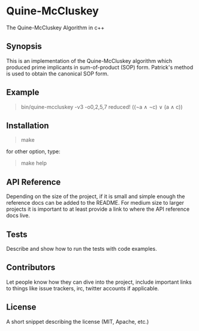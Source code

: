 # Quine-McCluskey
The Quine-McCluskey Algorithm in c++

## Synopsis

This is an implementation of the Quine-McCluskey algorithm which produced prime implicants in sum-of-product (SOP) form. Patrick's method is used to obtain the canonical SOP form.

## Example

> bin/quine-mccluskey -v3 -o0,2,5,7
reduced!
((¬a ∧ ¬c)  ∨  (a ∧ c))

## Installation

> make

for other option, type:
> make help

## API Reference

Depending on the size of the project, if it is small and simple enough the reference docs can be added to the README. For medium size to larger projects it is important to at least provide a link to where the API reference docs live.

## Tests

Describe and show how to run the tests with code examples.

## Contributors

Let people know how they can dive into the project, include important links to things like issue trackers, irc, twitter accounts if applicable.

## License

A short snippet describing the license (MIT, Apache, etc.)

